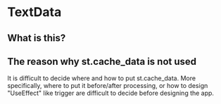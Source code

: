 # TextData

## What is this?

## The reason why st.cache_data is not used

It is difficult to decide where and how to put st.cache_data. More specifically, where to put it before/after processing, or how to design "UseEffect" like trigger are difficult to decide before designing the app.
